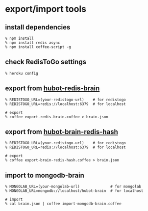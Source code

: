 # export/import tools

## install dependencies

    % npm install
    % npm install redis async
    % npm install coffee-script -g


## check RedisToGo settings

    % heroku config


## export from [hubot-redis-brain](https://npmjs.com/package/hubot-redis-brain)

    % REDISTOGO_URL=(your-redistogo-url)    # for redistogo
    % REDISTOGO_URL=redis://localhost:6379  # for localhost

    # export
    % coffee export-redis-brain.coffee > brain.json


## export from [hubot-brain-redis-hash](https://npmjs.com/package/hubot-brain-redis-hash)

    % REDISTOGO_URL=(your-redistogo-url)    # for redistogo
    % REDISTOGO_URL=redis://localhost:6379  # for localhost

    # export
    % coffee export-brain-redis-hash.coffee > brain.json


## import to mongodb-brain

    % MONGOLAB_URL=(your-mongolab-url)              # for mongolab
    % MONGOLAB_URL=mongodb://localhost/hubot-brain  # for localhost

    # import
    % cat brain.json | coffee import-mongodb-brain.coffee
